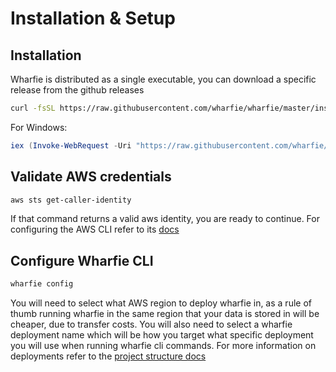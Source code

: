 # Installation & Setup

## Installation

Wharfie is distributed as a single executable, you can download a specific release from the github releases

```bash
curl -fsSL https://raw.githubusercontent.com/wharfie/wharfie/master/install.sh | bash
```

For Windows:

```ps1
iex (Invoke-WebRequest -Uri "https://raw.githubusercontent.com/wharfie/wharfie/master/install.ps1" -UseBasicParsing).Content
```

## Validate AWS credentials

```bash
aws sts get-caller-identity
```

If that command returns a valid aws identity, you are ready to continue. For configuring the AWS CLI refer to its [docs](https://docs.aws.amazon.com/cli/v1/userguide/cli-chap-configure.html)

## Configure Wharfie CLI

```bash
wharfie config
```

You will need to select what AWS region to deploy wharfie in, as a rule of thumb running wharfie in the same region that your data is stored in will be cheaper, due to transfer costs. You will also need to select a wharfie deployment name which will be how you target what specific deployment you will use when running wharfie cli commands. For more information on deployments refer to the [project structure docs](./project-structure)
